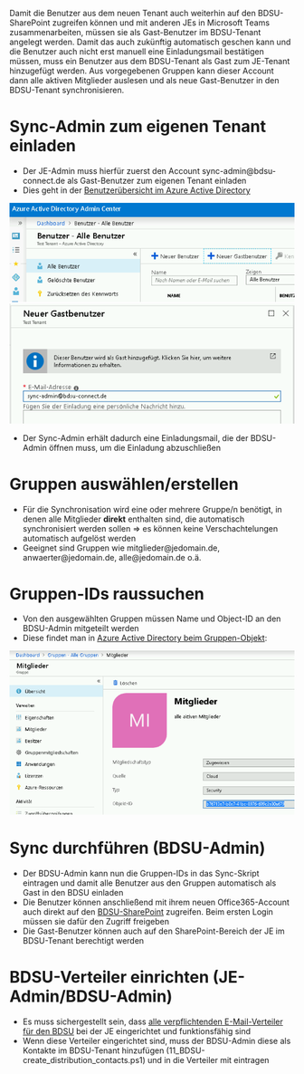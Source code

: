 Damit die Benutzer aus dem neuen Tenant auch weiterhin auf den BDSU-SharePoint zugreifen können und mit anderen JEs in Microsoft Teams zusammenarbeiten, müssen sie als Gast-Benutzer im BDSU-Tenant angelegt werden. Damit das auch zukünftig automatisch geschen kann und die Benutzer auch nicht erst manuell eine Einladungsmail bestätigen müssen, muss ein Benutzer aus dem BDSU-Tenant als Gast zum JE-Tenant hinzugefügt werden. Aus vorgegebenen Gruppen kann dieser Account dann alle aktiven Mitglieder auslesen und als neue Gast-Benutzer in den BDSU-Tenant synchronisieren.

# Sync-Admin zum eigenen Tenant einladen

- Der JE-Admin muss hierfür zuerst den Account <span>sync-admin</span>@bdsu-connect.de als Gast-Benutzer zum eigenen Tenant einladen
- Dies geht in der [Benutzerübersicht im Azure Active Directory](https://aad.portal.azure.com/#blade/Microsoft_AAD_IAM/UsersManagementMenuBlade/AllUsers)

![Bild: Neuen Gastbenutzer hinzufügen](assets/gastbenutzer1.png?raw=true)
![Bild: BDSU Sync Account einladen](assets/gastbenutzer2.png?raw=true)

- Der Sync-Admin erhält dadurch eine Einladungsmail, die der BDSU-Admin öffnen muss, um die Einladung abzuschließen

# Gruppen auswählen/erstellen

- Für die Synchronisation wird eine oder mehrere Gruppe/n benötigt, in denen alle Mitglieder **direkt** enthalten sind, die automatisch synchronisiert werden sollen => es können keine Verschachtelungen automatisch aufgelöst werden
- Geeignet sind Gruppen wie <span>mitglieder</span>@jedomain.de, <span>anwaerter</span>@jedomain.de, <span>alle</span>@jedomain.de o.ä.


# Gruppen-IDs raussuchen

- Von den ausgewählten Gruppen müssen Name und Object-ID an den BDSU-Admin mitgeteilt werden
- Diese findet man in [Azure Active Directory beim Gruppen-Objekt](https://aad.portal.azure.com/#blade/Microsoft_AAD_IAM/GroupsManagementMenuBlade/AllGroups):

![Bild: ObjectId in Azure AD herausfinden](assets/objectId.png?raw=true)

# Sync durchführen (BDSU-Admin)

- Der BDSU-Admin kann nun die Gruppen-IDs in das Sync-Skript eintragen und damit alle Benutzer aus den Gruppen automatisch als Gast in den BDSU einladen
- Die Benutzer können anschließend mit ihrem neuen Office365-Account auch direkt auf den [BDSU-SharePoint](https://bdsuev.sharepoint.com/) zugreifen. Beim ersten Login müssen sie dafür den Zugriff freigeben
- Die Gast-Benutzer können auch auf den SharePoint-Bereich der JE im BDSU-Tenant berechtigt werden


# BDSU-Verteiler einrichten (JE-Admin/BDSU-Admin)

- Es muss sichergestellt sein, dass [alle verpflichtenden E-Mail-Verteiler für den BDSU](https://bdsuev.sharepoint.com/wiki/Seiten/BDSU-Verteiler.aspx) bei der JE eingerichtet und funktionsfähig sind
- Wenn diese Verteiler eingerichtet sind, muss der BDSU-Admin diese als Kontakte im BDSU-Tenant hinzufügen (11_BDSU-create_distribution_contacts.ps1) und in die Verteiler mit eintragen